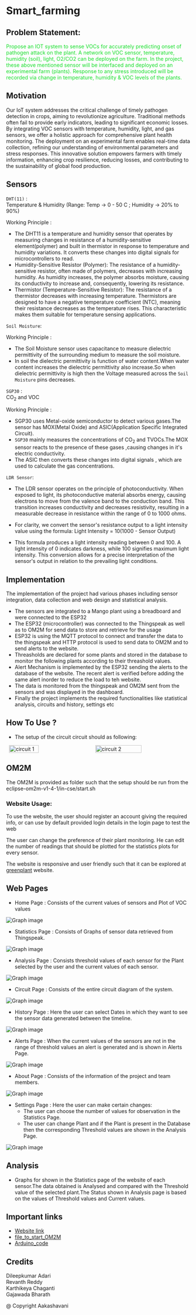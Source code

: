 # Smart_farming

## Problem Statement:

 <p style = "color :#16DE2A;">Propose an IOT system to sense VOCs for accurately predicting onset of pathogen attack on the plant. A network on VOC sensor, temperature, humidity (soil), light, O2/CO2 can be deployed on the farm. In the project, these above mentioned sensor will be interfaced and deployed on an experimental farm (plants). Response to any stress introduced will be recorded via change in temperature, humidity & VOC levels of the plants.</p>
	
## Motivation
<p style>Our IoT system addresses the critical challenge of timely pathogen detection in crops, aiming to revolutionize agriculture. Traditional methods often fail to provide early indicators, leading to significant economic losses. By integrating VOC sensors with temperature, humidity, light, and gas sensors, we offer a holistic approach for comprehensive plant health monitoring. The deployment on an experimental farm enables real-time data collection, refining our understanding of environmental parameters and stress responses. This innovative solution empowers farmers with timely information, enhancing crop resilience, reducing losses, and contributing to the sustainability of global food production.</p>

## Sensors 
`DHT(11)` :   
Temperature & Humidity (Range: Temp -> 0 - 50 C ; Humidity -> 20% to 90%)

Working Principle :   
- The DHT11 is a temperature and humidity sensor that operates by measuring changes in resistance of a humidity-sensitive element(polymer) and built in thermistor in response to temperature and humidity variations. It converts these changes into digital signals for microcontrollers to read.​
- Humidity-Sensitive Resistor (Polymer): The resistance of a humidity-sensitive resistor, often made of polymers, decreases with increasing humidity. As humidity increases, the polymer absorbs moisture, causing its conductivity to increase and, consequently, lowering its resistance.
- Thermistor (Temperature-Sensitive Resistor): The resistance of a thermistor decreases with increasing temperature. Thermistors are designed to have a negative temperature coefficient (NTC), meaning their resistance decreases as the temperature rises. This characteristic makes them suitable for temperature sensing applications.

`Soil Moisture`: 

Working Principle : 
- The Soil Moisture sensor uses capacitance to measure dielectric permittivity of the surrounding medium to measure the soil moisture.
- In soil the dielectric permittivity is function of water content.When water content increases the dielectric permittivity also increase.So when dielectric permittivity is high then the Voltage measured across the `Soil Moisture` pins decreases.

`SGP30` :    
CO<sub>2</sub> and VOC  

Working Principle : 
- SGP30 uses Metal-oxide semiconductor to detect various gases.The sensor has MOX(Metal Oxide) and ASIC(Application Specific Integrated Circuit).
- `SGP30` mainly measures the concentrations of CO<sub>2</sub> and TVOCs.The MOX sensor reacts to the presence of these gases ,causing changes in it's electric conductivity.
- The ASIC then converts these changes into digital signals , which are used to calculate the gas concentrations.

`LDR Sensor`:   

- The LDR sensor operates on the principle of photoconductivity. When exposed to light, its photoconductive material absorbs energy, causing electrons to move from the valence band to the conduction band. This transition increases conductivity and decreases resistivity, resulting in a measurable decrease in resistance within the range of 0 to 1000 ohms.
- For clarity, we convert the sensor's resistance output to a light intensity value using the formula:
            Light Intensity = 10(1000 - Sensor Output)
            
- This formula produces a light intensity reading between 0 and 100. A light intensity of 0 indicates darkness, while 100 signifies maximum light intensity. This conversion allows for a precise interpretation of the sensor's output in relation to the prevailing light conditions.

## Implementation
The implementation of the project had various phases including sensor integration, data collection and web design and statistical analysis.

- The sensors are integrated to a Mango plant using a breadboard and were connected to the ESP32  
- The ESP32 (microcontroller) was connected to the Thingspeak as well as to OM2M for send data to store and retrieve for the usage  
- ESP32 is using the MQTT protocol to connect and transfer the data to the thingspeak and HTTP protocol is used to send data to OM2M and to send alerts to the website.
- Threasholds are declared for some plants and stored in the database to monitor the following plants according to their threashold values.
- Alert Mechanism is implemented by the ESP32 sending the alerts to the database of the website. The recent alert is verified before adding the same alert inorder to reduce the load to teh website.
- The data is monitored from the thingspeak and OM2M sent from the sensors and was displayed in the dashboard.
- Finally the project implements the required functionalities like statistical analysis, circuits and history, settings etc


## How To Use ?
- The setup of the circuit circuit should as following:
<div style="display: flex;justify-content: space-around;">
<img src="project_photos/circ.jpeg" width="40%" alt="circuit 1"><br>
<img src="project_photos/circuit.jpeg" width="50%"alt="circuit 2">
</div>  

## OM2M
The OM2M is provided as folder such that the setup should be run from the eclipse-om2m-v1-4-1/in-cse/start.sh


### Website Usage:
To use the website, the user should register an account giving the required info, or can use by default provided login details in the login page to test the web

The user can change the preference of their plant monitoring. He can edit the number of readings that should be plotted for the statistics plots for every sensor.

The website is responsive and user friendly such that it can be explored at [greenplant](http://greenplant.pythonanywhere.com/) website.

## Web Pages
- Home Page : Consists of the current values of sensors and Plot of VOC values​  

![Graph image](/project_photos/home.jpeg)   
    

- Statistics Page : Consists of Graphs of sensor data retrieved from Thingspeak.​  

![Graph image](/project_photos/stat.jpeg)    
     

- Analysis Page : Consists threshold values of each sensor for the Plant selected by the user and the current values of each sensor. ​   
     
![Graph image](/project_photos/analysis.jpeg)    
       
     
- Circuit Page : Consists of the entire circuit diagram of the system.​     
       
![Graph image](/project_photos/circuit.jpeg)     
       
      
- History Page : Here the user can select Dates in which they want to see the sensor data generated between the timeline.     ​
      
![Graph image](/project_photos/history.jpeg)     
      
      
- Alerts Page : When the current values of the sensors are not in the range of threshold values an alert is generated and is shown in Alerts Page.     
    
     
![Graph image](/project_photos/alerts.jpeg)     
     

- About Page : Consists of the information of the project and team members.​   
    
![Graph image](/project_photos/about.jpeg)    
     

- Settings Page : Here the user can make certain changes:​   
    - The user can choose the number of values for observation in the Statistics Page.​
    - The user can change Plant and if the Plant is present in the Database then the corresponding Threshold values are shown in the Analysis Page.   

![Graph image](/project_photos/settings.jpeg)  
     

## Analysis
- Graphs for shown in the Statistics page of the website of each sensor.The data obtained is Analysed and compared with the Threshold value of the selected plant.The Status shown in Analysis page is based on the values of Threshold values and Current values.     

## Important links
- [Website link](http://greenplant.pythonanywhere.com/)   
- [file_to_start_OM2M](/eclipse-om2m-v1-4-1/in-cse/start.sh)    
- [Arduino_code](/Arduino/ESW_Project.ino)                                                                                            

## Credits
Dileepkumar Adari    
Revanth Reddy    
Karthikeya Chaganti    
Gajawada Bharath    

@ Copyright Aakashavani

